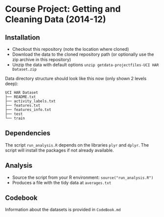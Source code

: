 Course Project: Getting and Cleaning Data (2014-12)
====================================================

## Installation
* Checkout this repository (note the location where cloned)
* Download the data to the cloned repository path (or optionally use the zip archive in this repository)
* Unzip the data with default options
`unzip getdata-projectfiles-UCI HAR Dataset.zip`

Data directory structure should look like this now (only shown 2 levels deep): 
```
UCI HAR Dataset
├── README.txt
├── activity_labels.txt
├── features.txt
├── features_info.txt
├── test
└── train
```

## Dependencies
The script `run_analysis.R` depends on the libraries `plyr` and `dplyr`. The script will install the packages if not already available.

## Analysis
* Source the script from your R environment: `source("run_analysis.R")`
* Produces a file with the tidy data at `averages.txt`

## Codebook
Information about the datasets is provided in `CodeBook.md`